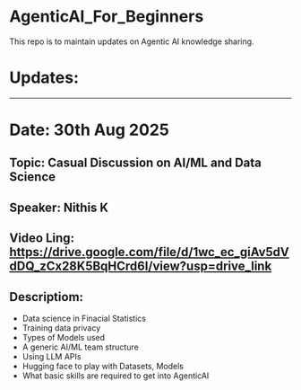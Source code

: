 # AgenticAI_For_Beginners
This repo is to maintain updates on Agentic AI knowledge sharing.

# Updates:

----
# Date: 30th Aug 2025
## Topic: Casual Discussion on AI/ML and Data Science
## Speaker: Nithis K
## Video Ling: https://drive.google.com/file/d/1wc_ec_giAv5dVdDQ_zCx28K5BqHCrd6I/view?usp=drive_link
## Descriptiom:
- Data science in Finacial Statistics
- Training data privacy
- Types of Models used
- A generic AI/ML team structure
- Using LLM APIs
- Hugging face to play with Datasets, Models
- What basic skills are required to get into AgenticAI
